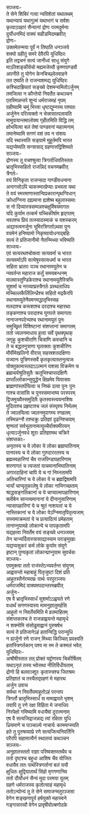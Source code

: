 सञ्जयः-   
ते सेने शिबिरं गत्वा न्यविशेतां यथातथम्  
यथान्यायं यथागुल्मं यथाभागं च सर्वशः  
कृत्वाऽपहारं सैन्यानां द्रोणः परमदुर्मनाः  
दुर्योधनमिदं वाक्यं सव्रीडमिदमब्रवीत्  
द्रोणः-  
उक्तमेतन्मया पूर्वं न तिष्ठति धनञ्जये  
शक्यो ग्रहीतुं समरे देवैरपि युधिष्ठिरः  
इति तद्वचनं सत्यं जानीध्वं साधु संयुगे  
माऽतिशङ्कीर्वचो मह्यमजेय्यौ कृष्णपाण्डवौ  
अपनीते तु योगेन केनचिच्छ्वेतवाहने  
तत एष्यति ते राजन्वशमद्य युधिष्ठिरः  
कश्चिदाह्रियतां सङ्ख्ये देशमन्यमितोऽर्जुनम्  
तमजित्वा न कौन्तेयो निवर्तेत कथञ्चन  
एतस्मिन्नन्तरे शून्यं धर्मराजमहं नृपम्  
ग्रहीष्यामि चमूं भित्त्वा धृष्टद्युम्नस्य पश्यतः  
अर्जुनेन परित्यक्तो न चेत्त्रासात्पलायति  
मामुपायान्तमालोक्य गृहीतमिति विद्धि तम्  
क्षोभयित्वा बलं तेषां पाण्डवनां महात्मनाम्  
तमानेष्यामि सगणं वशं तव न संशयः  
यदि स्थास्यति सङ्ग्रामे मुहूर्तमपि भारत  
यद्यप्येष्यति सन्त्रासाद् ग्रहणात्तद्विशिष्यते  
सञ्जयः-   
द्रोणस्य तु वचश्श्रुत्वा त्रिगर्ताधिपतिस्ततः  
भ्रातृभिस्सहितो राजन्निदं वचनमब्रवीत्  
त्रैगर्तः-  
वयं विनिकृता राजन्सदा गाण्डीवधन्वना  
अनागसोऽपि चाकस्मात्प्रेप्याः प्रभवता यथा  
ते वयं स्मरमाणास्तान्विप्रकारान्पृथग्विधान्  
क्रोधाग्निना दह्यमाना ह्यशेष्म बहुलास्समाः  
स नो दिव्यास्त्रसम्पन्नश्चक्षुर्विषयमागतः  
यदि कुर्याम तत्कर्म यच्चिकीर्षाम हृद्गतम्  
भवतश्च प्रियं तत्स्यादस्माकं च यशस्करम्  
अद्यास्त्वनर्जुना भूमिरत्रिगर्ताऽथवा पुनः  
वयमेनं हनिष्यामो निकृष्यायोधनाद्बहिः  
सत्यं ते प्रतिजानीमो नैतन्मिथ्या भविष्यति  
सञ्जयः-  
एवं सत्यरथश्चोक्त्वा सत्यवर्मा च भारत  
सत्यवर्माऽपि सत्येषुस्सत्यधर्मा च भारत  
सहिता भ्रातरः पञ्च रथानामयुतेन च  
न्यवर्तन्त महाराज कर्तुं समयबन्धनम्  
मालवास्तुण्डिकेराश्च रथानामयुतैस्त्रिभिः  
सुशर्मा च नरव्याघ्रस्त्रैगर्तः प्रस्थलाधिपः  
मच्चिल्लकैर्लिलिन्ध्रैश्च सहितो मद्रकैरपि  
रथानामयुतेनैवमगमद्धातृभिस्सह  
मलदाश्च करूशाश्च दरदाश्च महारथाः  
तङ्कणाश्च परादाश्च युगपत्ते समागताः  
नानाजनपदेभ्यश्च रथानामयुतं पुनः  
समुच्छ्रितं विशिष्टानां संशप्तानां समागतम्  
ततो ज्वलनमाधाय हुत्वा सर्वे पृथक्पृथक्  
जगृहुः कुशचीराणि चित्राणि कवचानि च  
ते च बद्धतनुत्राणा घृताक्ताः कुशचीरिणः  
मौर्वीमेखलिनो वीरास् सहस्रशतदक्षिणाः  
यज्वानः पुत्रिणस्सर्वे कृतकृत्यास्तनुत्यजः  
योक्तुकामास्तदाऽऽत्मानं यशसा विक्रमेण च  
ब्रह्मचर्यश्रुतिसुतैः क्रतुभिश्चाप्तदक्षिणैः  
प्राप्ताँल्लोकान्सुयुद्धेन क्षिप्रमेव यियासवः  
ब्राह्मणांस्तर्पयित्वा च निष्कं दत्वा पुनः पुनः  
गाश्च वासांसि च पुनस्समाभाष्य परस्परम्  
द्विजमुख्यैस्समुदितैः कृतस्वस्त्ययनाशिषः  
मुदिताश्च प्रहृष्टाश्च जलं संस्पृश्य निर्मलम्  
ते ज्वालयित्वा ज्वलनमुपागम्य रणव्रतम्  
तस्मिन्नग्नौ तश्चक्रुः प्रतिज्ञां दृढनिश्चयाम्  
शृण्वतां सर्वभूतानामत्युच्चैर्वाक्यमीरयन्  
धृत्याऽर्जुनवधे शूराः प्रतिज्ञामथ चक्रिरे  
संशप्तकाः-  
अनृतस्य च ये लोका ये लोका ब्रह्मघातिनाम्  
पानपस्य च ये लोका गुरुदाररतस्य च  
ब्रह्मस्वहारिणां चैव राजपिण्डापहारिणाम्  
शरणागतं च त्यजतां याचमानाभिघातिनाम्  
अगारदाहिनां चापि ये च गां निघ्नतामपि  
अतिचारिणां च ये लोका ये च ब्रह्मद्विषामपि  
भार्यां चाप्यृतुकालेषु ये लोका नाभिगच्छताम्  
श्राद्धसङ्गतिकानां च ये चाप्यात्मापहारिणाम्  
क्लीबेन सान्त्व्यमानानां ये दीनानुसारिणाम्   
न्यासापहारिणां ये च श्रुतं नाशयतां च ये  
नास्तिकानां च ये लोका येऽग्निमातृपितृत्यजाम्  
सस्यमाक्रमतां ये च प्रत्यादित्यं प्रमेहताम्  
तानाप्नुयामहे लोकान्ये च पापकृतामपि  
यद्यहत्वा निवर्तेम वयं सङ्ख्ये धनञ्जयम्  
तेन चाभ्यर्दितास्त्रासाद्यास्याम पराङ्मुखाः  
यद्यप्यसुकरं कर्म लोके कुर्याम संयुगे  
इष्टान् पुण्यकृतां लोकान्प्राप्नुयाम सुवर्चसः  
सञ्जयः-  
एवमुक्त्वा ततो राजंस्तेऽभ्यवर्तन्त संयुगम्  
आह्वयन्तो महाबाहुं पितृजुष्टां दिशं प्रति  
आहूतस्तैर्नरव्याघ्रः पार्थः परपुरञ्जयः  
धर्मराजमिदं वाक्यमपदान्तरमब्रवीत्  
अर्जुनः-  
एष वै भ्रातृभिस्सार्धं सुशर्माऽऽह्वयते रणे  
वधार्थं सगणस्यास्य मामनुज्ञातुमर्हसि  
आहूतो न निवर्तेयमिति मे व्रतमाहितम्  
संशप्तकाश्च ते राजन्नाह्वयन्ते महामृधे  
न शक्नोमि संसोढुमाह्वानं पुरुषर्षभ  
सत्यं ते प्रतिजानेऽहं हतान्विद्धि परान्युधि  
न ह्यर्जुनो रणे राजन् मिथ्या किञ्चित् प्रवक्ष्यति  
हतांस्त्रिगर्तकान् पश्य मा स्म ते कश्मलं भवेत्  
युधिष्ठिरः-  
अश्रौषीस्तात तत् प्रोक्तं यद्द्रोणस्य चिकीर्षितम्  
यथाऽनृतं तस्य भवेत्तथा नीतिर्विधीयताम्  
द्रोणो हि बलवाञ्शूरः कृतास्त्रश्च जितश्रमः  
प्रतिज्ञातं च तस्यैतद्ग्रहणं मे महारथ  
अर्जुन उवाच   
सर्वथा न निवर्तेयमाहूतोऽहं परन्तप  
त्रिगर्तो भ्रातृभिस्सार्धं स मामाह्वयते भृशम्  
तवापि तु रणे रक्षा विहिता मे जनाधिप   
निरपेक्षो गमिष्यामि वधायैषां दुरात्मनाम्  
एष वै सत्यजिद्राजन्नद्य त्वां रक्षिता युधि  
ध्रियमाणे च पाञ्चाल्ये नाचार्यः काममाप्स्यति  
हते तु पुरुषव्याघ्रे रणे सत्यजित्यनिवर्तिनि  
परैरपि सहामात्यैर्न स्थातव्यं कथञ्चन  
सञ्जयः-   
अनुज्ञातस्ततो राज्ञा परिष्वक्तस्तथैव च  
ततो दृष्टश्च बहुधा आशिष चैव योजितः  
वधायैव ततः पार्थस्त्रिगर्तानां बलं ययौ  
क्षुधितः क्षुद्विघातार्थं सिंहो मृगगणानिव  
ततो दौर्योधनं सैन्यं मुदा परमया युतम्  
ग्रहणे धर्मराजस्य कृतोत्साहं महामृधे  
ततोऽन्योन्यं तु ते सेने समाजग्मतुरञ्जसा  
वेगेन शङ्खनापूर्य हर्षयुक्ते महास्वने  
गङ्गासरय्वौ वेगेन प्रावृषीवोल्बणोदके   
